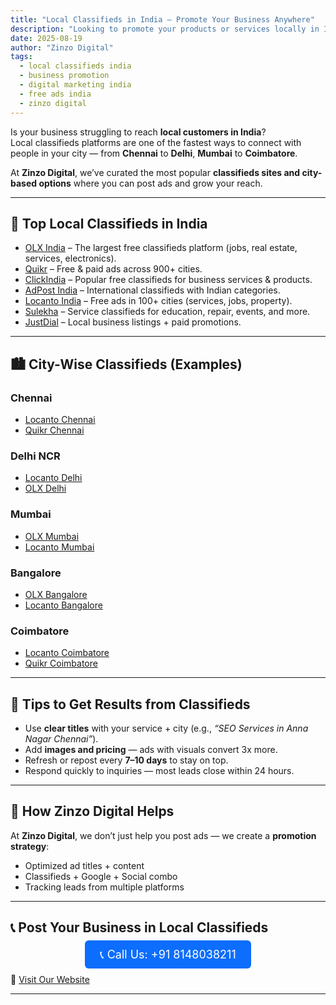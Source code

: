 ```yaml
---
title: "Local Classifieds in India – Promote Your Business Anywhere"
description: "Looking to promote your products or services locally in India? Explore top local classifieds platforms and city-specific options to boost visibility. Curated by Zinzo Digital."
date: 2025-08-19
author: "Zinzo Digital"
tags:
  - local classifieds india
  - business promotion
  - digital marketing india
  - free ads india
  - zinzo digital
---
```


Is your business struggling to reach **local customers in India**?  
Local classifieds platforms are one of the fastest ways to connect with people in your city — from **Chennai** to **Delhi**, **Mumbai** to **Coimbatore**.

At **Zinzo Digital**, we’ve curated the most popular **classifieds sites and city-based options** where you can post ads and grow your reach.

---

## 🚀 Top Local Classifieds in India

- <a href="https://www.olx.in" target="_blank" rel="nofollow noopener noreferrer">OLX India</a> – The largest free classifieds platform (jobs, real estate, services, electronics).  
- <a href="https://www.quikr.com" target="_blank" rel="nofollow noopener noreferrer">Quikr</a> – Free & paid ads across 900+ cities.  
- <a href="https://www.clickindia.com" target="_blank" rel="nofollow noopener noreferrer">ClickIndia</a> – Popular free classifieds for business services & products.  
- <a href="https://www.adpost.com/in/" target="_blank" rel="nofollow noopener noreferrer">AdPost India</a> – International classifieds with Indian categories.  
- <a href="https://www.locanto.in" target="_blank" rel="nofollow noopener noreferrer">Locanto India</a> – Free ads in 100+ cities (services, jobs, property).  
- <a href="https://www.sulekha.com" target="_blank" rel="nofollow noopener noreferrer">Sulekha</a> – Service classifieds for education, repair, events, and more.  
- <a href="https://www.justdial.com" target="_blank" rel="nofollow noopener noreferrer">JustDial</a> – Local business listings + paid promotions.  

---

## 🏙️ City-Wise Classifieds (Examples)

### Chennai
- <a href="https://chennai.locanto.in" target="_blank" rel="nofollow noopener noreferrer">Locanto Chennai</a>  
- <a href="https://chennai.quikr.com" target="_blank" rel="nofollow noopener noreferrer">Quikr Chennai</a>  

### Delhi NCR
- <a href="https://delhi.locanto.in" target="_blank" rel="nofollow noopener noreferrer">Locanto Delhi</a>  
- <a href="https://delhi.olx.in" target="_blank" rel="nofollow noopener noreferrer">OLX Delhi</a>  

### Mumbai
- <a href="https://mumbai.olx.in" target="_blank" rel="nofollow noopener noreferrer">OLX Mumbai</a>  
- <a href="https://mumbai.locanto.in" target="_blank" rel="nofollow noopener noreferrer">Locanto Mumbai</a>  

### Bangalore
- <a href="https://bangalore.olx.in" target="_blank" rel="nofollow noopener noreferrer">OLX Bangalore</a>  
- <a href="https://bangalore.locanto.in" target="_blank" rel="nofollow noopener noreferrer">Locanto Bangalore</a>  

### Coimbatore
- <a href="https://coimbatore.locanto.in" target="_blank" rel="nofollow noopener noreferrer">Locanto Coimbatore</a>  
- <a href="https://coimbatore.quikr.com" target="_blank" rel="nofollow noopener noreferrer">Quikr Coimbatore</a>  

---

## 📝 Tips to Get Results from Classifieds

- Use **clear titles** with your service + city (e.g., *“SEO Services in Anna Nagar Chennai”*).  
- Add **images and pricing** — ads with visuals convert 3x more.  
- Refresh or repost every **7–10 days** to stay on top.  
- Respond quickly to inquiries — most leads close within 24 hours.  

---

## 🎯 How Zinzo Digital Helps

At **Zinzo Digital**, we don’t just help you post ads — we create a **promotion strategy**:  
- Optimized ad titles + content  
- Classifieds + Google + Social combo  
- Tracking leads from multiple platforms  

---

## 📞 Post Your Business in Local Classifieds

<div style="text-align:center; margin: 20px 0;">
  <a href="tel:+918148038211" style="background-color:#0d6efd; color:white; padding:12px 24px; border-radius:6px; text-decoration:none; font-size:18px;">
    📞 Call Us: +91 8148038211
  </a>
</div>

🔗 <a href="https://www.zinzodigital.com" target="_blank" rel="nofollow noopener noreferrer">Visit Our Website</a>

---
